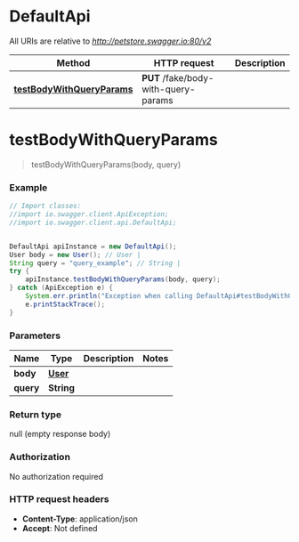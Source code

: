 # DefaultApi

All URIs are relative to *http://petstore.swagger.io:80/v2*

Method | HTTP request | Description
------------- | ------------- | -------------
[**testBodyWithQueryParams**](DefaultApi.md#testBodyWithQueryParams) | **PUT** /fake/body-with-query-params | 


<a name="testBodyWithQueryParams"></a>
# **testBodyWithQueryParams**
> testBodyWithQueryParams(body, query)



### Example
```java
// Import classes:
//import io.swagger.client.ApiException;
//import io.swagger.client.api.DefaultApi;


DefaultApi apiInstance = new DefaultApi();
User body = new User(); // User | 
String query = "query_example"; // String | 
try {
    apiInstance.testBodyWithQueryParams(body, query);
} catch (ApiException e) {
    System.err.println("Exception when calling DefaultApi#testBodyWithQueryParams");
    e.printStackTrace();
}
```

### Parameters

Name | Type | Description  | Notes
------------- | ------------- | ------------- | -------------
 **body** | [**User**](User.md)|  |
 **query** | **String**|  |

### Return type

null (empty response body)

### Authorization

No authorization required

### HTTP request headers

 - **Content-Type**: application/json
 - **Accept**: Not defined

